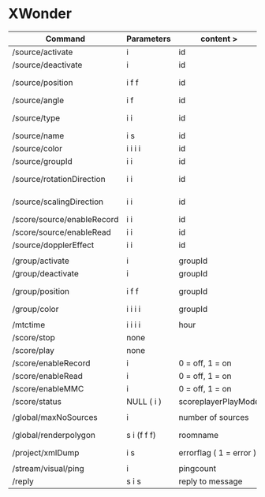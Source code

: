 # XWonder

| Command|Parameters |content         >|...|...|...|...|...|
| -- | --  | -- | -- | -- | -- | --  | -- |
|/source/activate|i|id| | | | | |
|/source/deactivate|i|id| | | | | |
|/source/position|i f f|id|x coordinate [ meters ]|y coordinate [ meters ]| | | |
|/source/angle|i f|id|angle [ degrees ]| | | | |
|/source/type|i i|id|type [ 0=plane, 1=point ]| | | | |
|/source/name|i s|id|name| | | | |
|/source/color|i i i i|id|red [ 0;255 ]|green [ 0;255 ]|blue [ 0; 255 ]| | |
|/source/groupId|i i|id|groupId| | | | |
|/source/rotationDirection|i i|id|inverted [ 0=false, 1=true]| | | | |
|/source/scalingDirection|i i|id|inverted [ 0=false, 1=true]| | | | |
|/score/source/enableRecord|i i|id|0 = off, 1 = on| | | | |
|/score/source/enableRead|i i|id|0 = off, 1 = on| | | | |
|/source/dopplerEffect|i i|id|on [ 0 = false, 1 = true ]| | | | |
| | | | | | | | |
|/group/activate|i|groupId| | | | | |
|/group/deactivate|i|groupId| | | | | |
|/group/position|i f f |groupId|x coordinate [ meters ]|y coordinate [ meters ]| | | |
|/group/color|i i i i|groupId|red [ 0;255 ]|green [ 0;255 ]|blue [ 0; 255 ]| | |
| | | | | | | | |
|/mtctime|i i i i|hour|minute|second|millisecond| | |
|/score/stop|none| | | | | | |
|/score/play|none| | | | | | |
|/score/enableRecord|i|0 = off, 1 = on| | | | | |
|/score/enableRead|i|0 = off, 1 = on| | | | | |
|/score/enableMMC|i|0 = off, 1 = on| | | | | |
|/score/status| NULL ( i )|scoreplayerPlayMode|scoreplayerRecordMode|scoreplayerReadMode|sourceRecordMode|sourceReadMode| |
| | | | | | | | |
|/global/maxNoSources|i|number of sources| | | | | |
|/global/renderpolygon|s i (f f f)|roomname|number of vertices|V.1 x coord. [ meters ]|V.1 y coord. [ meters ]|V.1 z coord. [ meters ]| |
|/project/xmlDump|i s|errorflag ( 1 = error )|project in xml  (see dtd)| | | | |
| | | | | | | | |
|/stream/visual/ping|i|pingcount| | | | | |
|/reply|s i s|reply to message|state|message| | | |
